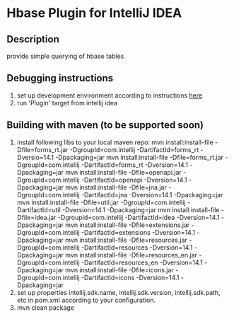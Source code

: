 # Hbase Plugin for IntelliJ IDEA

## Description
provide simple querying of hbase tables

## Debugging instructions
1. set up development environment according to instructions [here](http://www.jetbrains.org/intellij/sdk/docs/basics/getting_started/setting_up_environment.html)
2. run 'Plugin' target from intellij idea

## Building with maven (to be supported soon)
1. install following libs to your local maven repo:
    mvn install:install-file -Dfile=forms_rt.jar -DgroupId=com.intellij -DartifactId=forms_rt -Dversio=14.1 -Dpackaging=jar
    mvn install:install-file -Dfile=forms_rt.jar -DgroupId=com.intellij -DartifactId=forms_rt -Dversion=14.1 -Dpackaging=jar
    mvn install:install-file -Dfile=openapi.jar -DgroupId=com.intellij -DartifactId=openapi -Dversion=14.1 -Dpackaging=jar
    mvn install:install-file -Dfile=jna.jar -DgroupId=com.intellij -DartifactId=jna -Dversion=14.1 -Dpackaging=jar
    mvn install:install-file -Dfile=util.jar -DgroupId=com.intellij -DartifactId=util -Dversion=14.1 -Dpackaging=jar
    mvn install:install-file -Dfile=idea.jar -DgroupId=com.intellij -DartifactId=idea -Dversion=14.1 -Dpackaging=jar
    mvn install:install-file -Dfile=extensions.jar -DgroupId=com.intellij -DartifactId=extensions -Dversion=14.1 -Dpackaging=jar
    mvn install:install-file -Dfile=resources.jar -DgroupId=com.intellij -DartifactId=resources -Dversion=14.1 -Dpackaging=jar
    mvn install:install-file -Dfile=resources_en.jar -DgroupId=com.intellij -DartifactId=resources_en -Dversion=14.1 -Dpackaging=jar
    mvn install:install-file -Dfile=icons.jar -DgroupId=com.intellij -DartifactId=icons -Dversion=14.1 -Dpackaging=jar
2. set up properties intellij.sdk.name, intellij.sdk.version, intellij.sdk.path, etc in pom.xml according to your configuration.
3. mvn clean package

